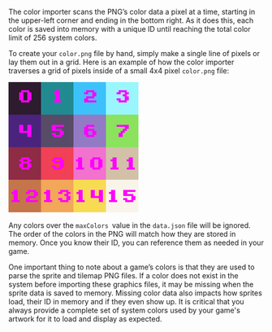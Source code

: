 The color importer scans the PNG’s color data a pixel at a time, starting in the upper-left corner and ending in the bottom right. As it does this, each color is saved into memory with a unique ID until reaching the total color limit of 256 system colors.

To create your `color.png` file by hand, simply make a single line of pixels or lay them out in a grid. Here is an example of how the color importer traverses a grid of pixels inside of a small 4x4 pixel `color.png` file:

![image alt text](images/ImportingSystemColors_image_0.png)

Any colors over the `maxColors `value in the `data.json` file will be ignored. The order of the colors in the PNG will match how they are stored in memory. Once you know their ID, you can reference them as needed in your game.

One important thing to note about a game’s colors is that they are used to parse the sprite and tilemap PNG files. If a color does not exist in the system before importing these graphics files, it may be missing when the sprite data is saved to memory. Missing color data also impacts how sprites load, their ID in memory and if they even show up. It is critical that you always provide a complete set of system colors used by your game's artwork for it to load and display as expected.


